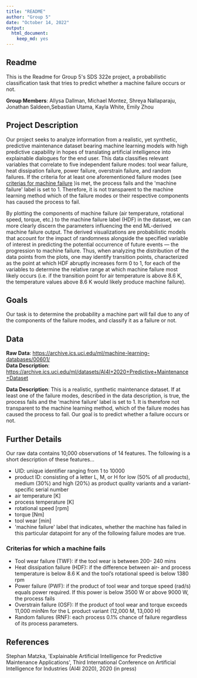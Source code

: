 ```yaml
---
title: "README"
author: "Group 5"
date: "October 14, 2022"
output: 
  html_document:
    keep_md: yes
---
```




## Readme
This is the Readme for Group 5's SDS 322e project, a probabilistic classification task that tries to predict whether a machine failure occurs or not.

**Group Members**: Allysa Dallman, Michael Montez, Shreya Nallaparaju, Jonathan Saldeen,Sebastian Utama,  Kayla White, Emily Zhou

## **Project Description**  
Our project seeks to analyze information from a realistic, yet synthetic, predictive maintenance dataset bearing machine learning models with high predictive capability in hopes of translating artificial intelligence into explainable dialogues for the end user. This data classifies relevant variables that correlate to five independent failure modes: tool wear failure, heat dissipation failure, power failure, overstrain failure, and random failures. If the criteria for at least one aforementioned failure modes (see [criterias for machine failure](#Criterias-for-which-a-machine-fails) )is met, the process fails and the 'machine failure' label is set to 1. Therefore, it is not transparent to the machine learning method which of the failure modes or their respective components has caused the process to fail.  

By plotting the components of machine failure (air temperature, rotational speed, torque, etc.) to the machine failure label (HDF) in the dataset, we can more clearly discern the parameters influencing the end ML-derived machine failure output. The derived visualizations are probabilistic models that account for the impact of randomness alongside the specified variable of interest in predicting the potential occurrence of future events — the progression to machine failure. Thus, when analyzing the distribution of the data points from the plots, one may identify transition points, characterized as the point at which HDF abruptly increases form 0 to 1, for each of the variables to determine the relative range at which machine failure most likely occurs (i.e. if the transition point for air temperature is above 8.6 K, the temperature values above 8.6 K would likely produce machine failure).  

## **Goals**  
Our task is to determine the probability a machine part will fail due to any of the components of the failure modes, and classify it as a failure or not.

## **Data**  
**Raw Data**: https://archive.ics.uci.edu/ml/machine-learning-databases/00601/  
**Data Description**: https://archive.ics.uci.edu/ml/datasets/AI4I+2020+Predictive+Maintenance+Dataset

**Data Description**: This is a realistic, synthetic maintenance dataset. If at least one of the failure modes, described in the data description, is true, the process fails and the 'machine failure' label is set to 1. It is therefore not transparent to the machine learning method, which of the failure modes has caused the process to fail. Our goal is to predict whether a failure occurs or not.

## Further Details  
Our raw data contains 10,000 observations of 14 features. The following is a short description of these features…  
- UID: unique identifier ranging from 1 to 10000  
- product ID: consisting of a letter L, M, or H for low (50% of all products), medium (30%) and high (20%) as product quality variants and a variant-specific serial number  
- air temperature [K]  
- process temperature [K]  
- rotational speed [rpm]  
- torque [Nm]  
- tool wear [min]  
- 'machine failure' label that indicates, whether the machine has failed in this particular datapoint for any of the following failure modes are true.  

### Criterias for which a machine fails  
- Tool wear failure (TWF):  if the tool wear is between 200- 240 mins  
- Heat dissipation failure (HDF): if the difference between air- and process temperature is below 8.6 K and the tool’s rotational speed is below 1380 rpm  
- Power failure (PWF): if the product of tool wear and torque speed (rad/s) equals power required. If this power is below 3500 W or above 9000 W, the process fails  
- Overstrain failure (OSF): If the product of tool wear and torque exceeds 11,000 minNm for the L product variant (12,000 M, 13,000 H)  
- Random failures (RNF):  each process 0.1% chance of failure regardless of its process parameters.  

 

## **References**  
Stephan Matzka, 'Explainable Artificial Intelligence for Predictive Maintenance Applications', Third International Conference on Artificial Intelligence for Industries (AI4I 2020), 2020 (in press)


